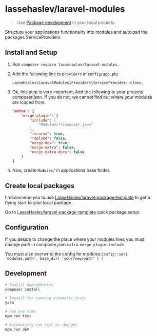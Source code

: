 # lassehaslev/laravel-modules
> Use [Package development]( https://laravel.com/docs/5.3/packages ) in your local projects.

Structure your applications functionality into modules and autoload the packages ServiceProviders.

## Install and Setup
1. Run ```composer require lassehaslev/laravel-modules```.
2. Add the following line to ```providers``` in ```config/app.php``` 
    ```
    LasseHaslev\LaravelModules\Providers\ServiceProvider::class,
    ```
3. Ok, this step is very important: Add the following to your projects composer.json.
    If you do not, we cannot find out where your modules are loaded from. 

    ```json
    "extra": {
        "merge-plugin": {
            "include": [
                "Modules/*/composer.json"
            ],
            "recurse": true,
            "replace": false,
            "merge-dev": true,
            "merge-extra": false,
            "merge-extra-deep": false
        }
    }
    ```
4. Now, create ```Modules/``` in applications base folder.

## Create local packages
I recommend you to use [LasseHaslev/laravel-package-template](https://github.com/LasseHaslev/laravel-package-template) to get a flying start to your local package.

Go to [LasseHaslev/laravel-package-template](https://github.com/LasseHaslev/laravel-package-template) quick package setup.

## Configuration
If you deside to change the place where your modules lives you must change path in composer.json ```extra.merge-plugin.include```.

You must also overwrite the config for modules 
```Config::set( 'modules.path', base_dir( 'your/new/path' ) )```

## Development
``` bash
# Install dependencies
composer install

# Install for running automatic tests
yarn

# Run one time
npm run test

# Automaticly run test on changes
npm run dev
```
